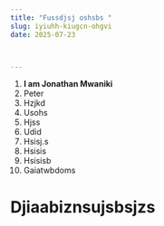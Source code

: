 ```yaml
---
title: "Fussdjsj oshsbs "
slug: iyiuhh-kiugcn-ohgvi
date: 2025-07-23



---
```

1.  **I am Jonathan Mwaniki**
2.  Peter
3.  Hzjkd
4.  Usohs
5.  Hjss
6.  Udid
7.  Hsisj.s
8.  Hsisis
9.  Hsisisb
10.  Gaiatwbdoms

# Djiaabiznsujsbsjzs
